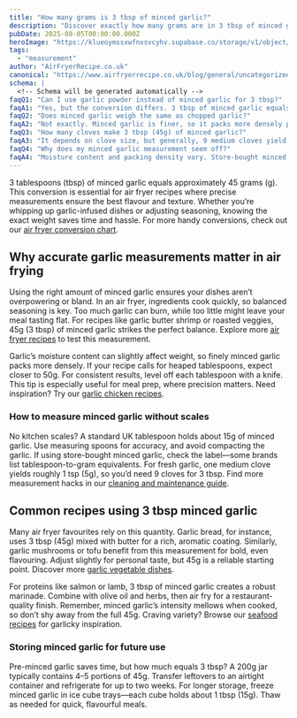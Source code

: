 ```yaml
---
title: "How many grams is 3 tbsp of minced garlic?"
description: "Discover exactly how many grams are in 3 tbsp of minced garlic for perfect air fryer recipes every time. Get the UK conversion now!"
pubDate: 2025-08-05T00:00:00.000Z
heroImage: "https://klueoymssxwfnxsvcyhv.supabase.co/storage/v1/object/public/Shmucket/how-many-grams-is-3-tbsp-minced-garlic.webp"
tags:
  - "measurement"
author: "AirFryerRecipe.co.uk"
canonical: "https://www.airfryerrecipe.co.uk/blog/general/uncategorized/how-many-grams-is-3-tbsp-minced-garlic"
schema: |
  <!-- Schema will be generated automatically -->
faqQ1: "Can I use garlic powder instead of minced garlic for 3 tbsp?"
faqA1: "Yes, but the conversion differs. 3 tbsp of minced garlic equals about 2.5 tsp of garlic powder. Adjust gradually, as powdered garlic is more concentrated. Always taste-test mid-cook to avoid overpowering your dish."
faqQ2: "Does minced garlic weigh the same as chopped garlic?"
faqA2: "Not exactly. Minced garlic is finer, so it packs more densely per tablespoon. Chopped garlic is lighter—3 tbsp weighs roughly 35g. For accuracy, stick to your recipe’s specified preparation style."
faqQ3: "How many cloves make 3 tbsp (45g) of minced garlic?"
faqA3: "It depends on clove size, but generally, 9 medium cloves yield 3 tbsp when minced. Larger cloves may require fewer, so measure by volume or weight for consistency, especially in air fryer recipes."
faqQ4: "Why does my minced garlic measurement seem off?"
faqA4: "Moisture content and packing density vary. Store-bought minced garlic often includes preservatives, altering its weight. For fresh garlic, ensure uniform mincing and level off tablespoons for precise 15g portions."
---
```

<p>3 tablespoons (tbsp) of minced garlic equals approximately 45 grams (g). This conversion is essential for air fryer recipes where precise measurements ensure the best flavour and texture. Whether you’re whipping up garlic-infused dishes or adjusting seasoning, knowing the exact weight saves time and hassle. For more handy conversions, check out our <a href=https://www.airfryerrecipe.co.uk/air-fryer-conversion-chart>air fryer conversion chart</a>.</p>

<h2>Why accurate garlic measurements matter in air frying</h2>  
<p>Using the right amount of minced garlic ensures your dishes aren’t overpowering or bland. In an air fryer, ingredients cook quickly, so balanced seasoning is key. Too much garlic can burn, while too little might leave your meal tasting flat. For recipes like garlic butter shrimp or roasted veggies, 45g (3 tbsp) of minced garlic strikes the perfect balance. Explore more <a href=https://www.airfryerrecipe.co.uk/recipes>air fryer recipes</a> to test this measurement.</p>  

<p>Garlic’s moisture content can slightly affect weight, so finely minced garlic packs more densely. If your recipe calls for heaped tablespoons, expect closer to 50g. For consistent results, level off each tablespoon with a knife. This tip is especially useful for meal prep, where precision matters. Need inspiration? Try our <a href=https://www.airfryerrecipe.co.uk/recipe-category/chicken>garlic chicken recipes</a>.</p>  

<h3>How to measure minced garlic without scales</h3>  
<p>No kitchen scales? A standard UK tablespoon holds about 15g of minced garlic. Use measuring spoons for accuracy, and avoid compacting the garlic. If using store-bought minced garlic, check the label—some brands list tablespoon-to-gram equivalents. For fresh garlic, one medium clove yields roughly 1 tsp (5g), so you’d need 9 cloves for 3 tbsp. Find more measurement hacks in our <a href=https://www.airfryerrecipe.co.uk/air-fryer-cleaner>cleaning and maintenance guide</a>.</p>  

<h2>Common recipes using 3 tbsp minced garlic</h2>  
<p>Many air fryer favourites rely on this quantity. Garlic bread, for instance, uses 3 tbsp (45g) mixed with butter for a rich, aromatic coating. Similarly, garlic mushrooms or tofu benefit from this measurement for bold, even flavouring. Adjust slightly for personal taste, but 45g is a reliable starting point. Discover more <a href=https://www.airfryerrecipe.co.uk/recipe-category/vegetables>garlic vegetable dishes</a>.</p>  

<p>For proteins like salmon or lamb, 3 tbsp of minced garlic creates a robust marinade. Combine with olive oil and herbs, then air fry for a restaurant-quality finish. Remember, minced garlic’s intensity mellows when cooked, so don’t shy away from the full 45g. Craving variety? Browse our <a href=https://www.airfryerrecipe.co.uk/recipe-category/seafood>seafood recipes</a> for garlicky inspiration.</p>  

<h3>Storing minced garlic for future use</h3>  
<p>Pre-minced garlic saves time, but how much equals 3 tbsp? A 200g jar typically contains 4–5 portions of 45g. Transfer leftovers to an airtight container and refrigerate for up to two weeks. For longer storage, freeze minced garlic in ice cube trays—each cube holds about 1 tbsp (15g). Thaw as needed for quick, flavourful meals.</p>
